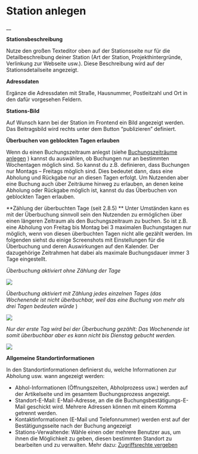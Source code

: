 #  Station anlegen

__

**Stationsbeschreibung**

Nutze den großen Texteditor oben auf der Stationsseite nur für die
Detailbeschreibung deiner Station (Art der Station, Projekthintergründe,
Verlinkung zur Webseite usw.). Diese Beschreibung wird auf der
Stationsdetailseite angezeigt.

**Adressdaten**

Ergänze die Adressdaten mit Straße, Hausnummer, Postleitzahl und Ort in den
dafür vorgesehen Feldern.

**Stations-Bild**

Auf Wunsch kann bei der Station im Frontend ein Bild angezeigt werden. Das
Beitragsbild wird rechts unter dem Button “publizieren” definiert.

**Überbuchen von geblockten Tagen erlauben**

Wenn du einen Buchungszeitraum anlegst (siehe [Buchungszeiträume anlegen](/dokumentation/erste-schritte/buchungszeitraeume-verwalten) ) kannst du auswählen,
ob Buchungen nur an bestimmten Wochentagen möglich sind. So kannst du z.B.
definieren, dass Buchungen nur Montags – Freitags möglich sind. Dies bedeutet
dann, dass eine Abholung und Rückgabe nur an diesen Tagen erfolgt. Um
Nutzenden aber eine Buchung auch über Zeiträume hinweg zu erlauben, an denen
keine Abholung oder Rückgabe möglich ist, kannst du das Überbuchen von
geblockten Tagen erlauben.

**Zählung der überbuchten Tage (seit 2.8.5)
** Unter Umständen kann es mit der Überbuchung sinnvoll sein den Nutzenden zu
ermöglichen über einen längeren Zeitraum als den Buchungszeitraum zu buchen.
So ist z.B. eine Abholung von Freitag bis Montag bei 3 maximalen Buchungstagen
nur möglich, wenn von diesen überbuchten Tagen nicht alle gezählt werden. Im
folgenden siehst du einige Screenshots mit Einstellungen für die Überbuchung
und deren Auswirkungen auf den Kalender. Der dazugehörige Zeitrahmen hat dabei
als maximale Buchungsdauer immer 3 Tage eingestellt.

_Überbuchung aktiviert ohne Zählung der Tage_


![](/img/57e7b4d7d8d41001564b69edb5079e5a.png)

_Überbuchung aktiviert mit Zählung jedes einzelnen Tages (das Wochenende ist
nicht überbuchbar, weil das eine Buchung von mehr als drei Tagen bedeuten
würde_ )

![](/img/2ad4258f5073b8b13f135e70ad216426.png)

_Nur der erste Tag wird bei der Überbuchung gezählt: Das Wochenende ist somit
überbuchbar aber es kann nicht bis Dienstag gebucht werden._

![](/img/bcca6dc3036f659f291ddde85a3d9caa.png)

**Allgemeine Standortinformationen**

In den Standortinformationen definierst du, welche Informationen zur Abholung
usw. wann angezeigt werden:

  * Abhol-Informationen (Öffnungszeiten, Abholprozess usw.) werden auf der Artikelseite und im gesamtem Buchungsprozess angezeigt.
  * Standort-E-Mail: E-Mail-Adresse, an die die Buchungsbestätigungs-E-Mail geschickt wird. Mehrere Adressen können mit einem Komma getrennt werden.
  * Kontaktinformationen (E-Mail und Telefonnummer) werden erst auf der Bestätigungsseite nach der Buchung angezeigt
  * Stations-Verwaltende: Wähle einen oder mehrere Benutzer aus, um ihnen die Möglichkeit zu geben, diesen bestimmten Standort zu bearbeiten und zu verwalten. Mehr dazu: [ Zugriffsrechte vergeben ](/dokumentation/grundlagen/rechte-des-commonsbooking-manager)

